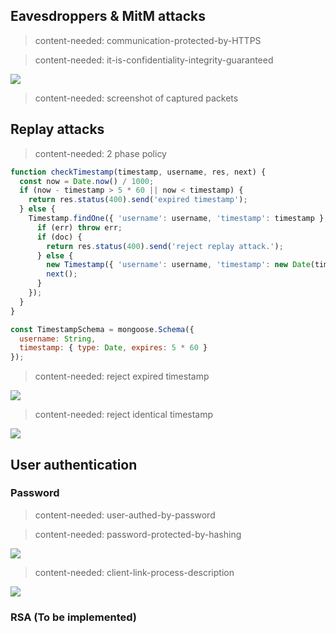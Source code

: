 ## Eavesdroppers & MitM attacks

> content-needed: communication-protected-by-HTTPS

<!-- more -->

> content-needed: it-is-confidentiality-integrity-guaranteed

![](https://dl.dropboxusercontent.com/s/y0c3fcd5gwfvwun/Screenshot%202016-05-02%2023.00.07.png)

> content-needed: screenshot of captured packets

## Replay attacks

> content-needed: 2 phase policy

```js
function checkTimestamp(timestamp, username, res, next) {
  const now = Date.now() / 1000;
  if (now - timestamp > 5 * 60 || now < timestamp) {
    return res.status(400).send('expired timestamp');
  } else {
    Timestamp.findOne({ 'username': username, 'timestamp': timestamp }, (err, doc) => {
      if (err) throw err;
      if (doc) {
        return res.status(400).send('reject replay attack.');
      } else {
        new Timestamp({ 'username': username, 'timestamp': new Date(timestamp * 1000) }).save();
        next();
      }
    });
  }
}
```

```js
const TimestampSchema = mongoose.Schema({
  username: String,
  timestamp: { type: Date, expires: 5 * 60 }
});
```

> content-needed: reject expired timestamp

![](https://dl.dropboxusercontent.com/s/ik6n9hozf80zpkn/Screenshot%202016-05-02%2023.56.56.png?dl=0)

> content-needed: reject identical timestamp

![](https://dl.dropboxusercontent.com/s/xfnrqg0t6pn173v/reject-identical-timestamp.png?dl=0)

## User authentication
### Password

> content-needed: user-authed-by-password

> content-needed: password-protected-by-hashing

![](https://dl.dropboxusercontent.com/s/js088uy7njx15wc/Screenshot%202016-05-02%2023.15.06.png)

> content-needed: client-link-process-description

![](https://dl.dropboxusercontent.com/s/b3gnymheopmlsg6/client-communications.png)

### RSA (To be implemented)
